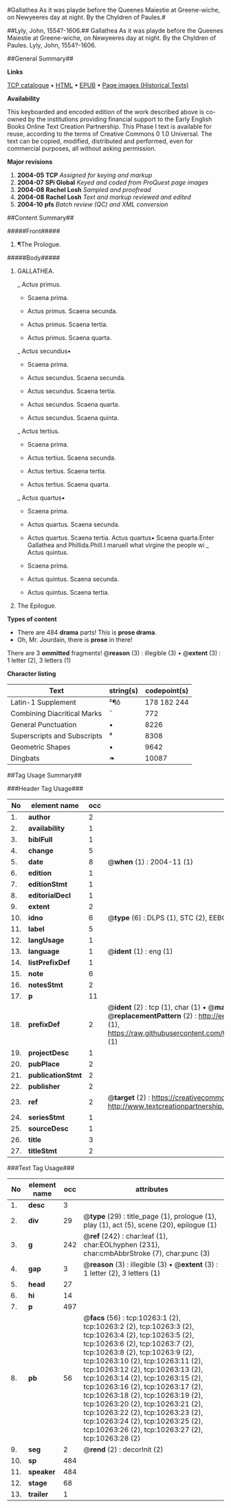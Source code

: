 #Gallathea As it was playde before the Queenes Maiestie at Greene-wiche, on Newyeeres day at night. By the Chyldren of Paules.#

##Lyly, John, 1554?-1606.##
Gallathea As it was playde before the Queenes Maiestie at Greene-wiche, on Newyeeres day at night. By the Chyldren of Paules.
Lyly, John, 1554?-1606.

##General Summary##

**Links**

[TCP catalogue](http://www.ota.ox.ac.uk/tcp/)  • 
[HTML](http://tei.it.ox.ac.uk/tcp/Texts-HTML/free/A06/A06619.html)  • 
[EPUB](http://tei.it.ox.ac.uk/tcp/Texts-EPUB/free/A06/A06619.epub) • 
[Page images (Historical Texts)](https://data.historicaltexts.jisc.ac.uk/view?pubId=eebo-99845366e&pageId=eebo-99845366e-10263-1)

**Availability**

This keyboarded and encoded edition of the
	       work described above is co-owned by the institutions
	       providing financial support to the Early English Books
	       Online Text Creation Partnership. This Phase I text is
	       available for reuse, according to the terms of Creative
	       Commons 0 1.0 Universal. The text can be copied,
	       modified, distributed and performed, even for
	       commercial purposes, all without asking permission.

**Major revisions**

1. __2004-05__ __TCP__ *Assigned for keying and markup*
1. __2004-07__ __SPi Global__ *Keyed and coded from ProQuest page images*
1. __2004-08__ __Rachel Losh__ *Sampled and proofread*
1. __2004-08__ __Rachel Losh__ *Text and markup reviewed and edited*
1. __2004-10__ __pfs__ *Batch review (QC) and XML conversion*

##Content Summary##

#####Front#####

1. ¶The Prologue.

#####Body#####

1. GALLATHEA.

    _ Actus primus.

      * Scaena prima.

      * Actus primus. Scaena secunda.

      * Actus primus. Scaena tertia.

      * Actus primus. Scaena quarta.

    _ Actus secundus▪

      * Scaena prima.

      * Actus secundus. Scaena secunda.

      * Actus secundus. Scaena tertia.

      * Actus secundus. Scaena quarta.

      * Actus secundus. Scaena quinta.

    _ Actus tertius.

      * Scaena prima.

      * Actus tertius. Scaena secunda.

      * Actus tertius. Scaena tertia.

      * Actus tertius. Scaena quarta.

    _ Actus quartus▪

      * Scaena prima.

      * Actus quartus. Scaena secunda.

      * Actus quartus. Scaena tertia.
Actus quartus▪ Scaena quarta.Enter Gallathea and Phillida.Phill.I maruell what virgine the people wi
    _ Actus quintus.

      * Scaena prima.

      * Actus quintus. Scaena secunda.

      * Actus quintus. Scaena tertia.

1. The Epilogue.

**Types of content**

  * There are 484 **drama** parts! This is **prose drama**.
  * Oh, Mr. Jourdain, there is **prose** in there!

There are 3 **ommitted** fragments! 
 @__reason__ (3) : illegible (3)  •  @__extent__ (3) : 1 letter (2), 3 letters (1)

**Character listing**


|Text|string(s)|codepoint(s)|
|---|---|---|
|Latin-1 Supplement|²¶ô|178 182 244|
|Combining             Diacritical Marks|̄|772|
|General Punctuation|•|8226|
|Superscripts             and Subscripts|⁴|8308|
|Geometric Shapes|▪|9642|
|Dingbats|❧|10087|

##Tag Usage Summary##

###Header Tag Usage###

|No|element name|occ|attributes|
|---|---|---|---|
|1.|__author__|2||
|2.|__availability__|1||
|3.|__biblFull__|1||
|4.|__change__|5||
|5.|__date__|8| @__when__ (1) : 2004-11 (1)|
|6.|__edition__|1||
|7.|__editionStmt__|1||
|8.|__editorialDecl__|1||
|9.|__extent__|2||
|10.|__idno__|6| @__type__ (6) : DLPS (1), STC (2), EEBO-CITATION (1), PROQUEST (1), VID (1)|
|11.|__label__|5||
|12.|__langUsage__|1||
|13.|__language__|1| @__ident__ (1) : eng (1)|
|14.|__listPrefixDef__|1||
|15.|__note__|6||
|16.|__notesStmt__|2||
|17.|__p__|11||
|18.|__prefixDef__|2| @__ident__ (2) : tcp (1), char (1)  •  @__matchPattern__ (2) : ([0-9\-]+):([0-9IVX]+) (1), (.+) (1)  •  @__replacementPattern__ (2) : http://eebo.chadwyck.com/downloadtiff?vid=$1&page=$2 (1), https://raw.githubusercontent.com/textcreationpartnership/Texts/master/tcpchars.xml#$1 (1)|
|19.|__projectDesc__|1||
|20.|__pubPlace__|2||
|21.|__publicationStmt__|2||
|22.|__publisher__|2||
|23.|__ref__|2| @__target__ (2) : https://creativecommons.org/publicdomain/zero/1.0/ (1), http://www.textcreationpartnership.org/docs/. (1)|
|24.|__seriesStmt__|1||
|25.|__sourceDesc__|1||
|26.|__title__|3||
|27.|__titleStmt__|2||


###Text Tag Usage###

|No|element name|occ|attributes|
|---|---|---|---|
|1.|__desc__|3||
|2.|__div__|29| @__type__ (29) : title_page (1), prologue (1), play (1), act (5), scene (20), epilogue (1)|
|3.|__g__|242| @__ref__ (242) : char:leaf (1), char:EOLhyphen (231), char:cmbAbbrStroke (7), char:punc (3)|
|4.|__gap__|3| @__reason__ (3) : illegible (3)  •  @__extent__ (3) : 1 letter (2), 3 letters (1)|
|5.|__head__|27||
|6.|__hi__|14||
|7.|__p__|497||
|8.|__pb__|56| @__facs__ (56) : tcp:10263:1 (2), tcp:10263:2 (2), tcp:10263:3 (2), tcp:10263:4 (2), tcp:10263:5 (2), tcp:10263:6 (2), tcp:10263:7 (2), tcp:10263:8 (2), tcp:10263:9 (2), tcp:10263:10 (2), tcp:10263:11 (2), tcp:10263:12 (2), tcp:10263:13 (2), tcp:10263:14 (2), tcp:10263:15 (2), tcp:10263:16 (2), tcp:10263:17 (2), tcp:10263:18 (2), tcp:10263:19 (2), tcp:10263:20 (2), tcp:10263:21 (2), tcp:10263:22 (2), tcp:10263:23 (2), tcp:10263:24 (2), tcp:10263:25 (2), tcp:10263:26 (2), tcp:10263:27 (2), tcp:10263:28 (2)|
|9.|__seg__|2| @__rend__ (2) : decorInit (2)|
|10.|__sp__|484||
|11.|__speaker__|484||
|12.|__stage__|68||
|13.|__trailer__|1||
